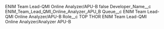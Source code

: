 <?xml version="1.0" encoding="UTF-8"?>
<CustomMetadata xmlns="http://soap.sforce.com/2006/04/metadata" xmlns:xsi="http://www.w3.org/2001/XMLSchema-instance" xmlns:xsd="http://www.w3.org/2001/XMLSchema">
    <label>ENIM Team Lead-QMI Online Analyzer/APU-B</label>
    <protected>false</protected>
    <values>
        <field>Developer_Name__c</field>
        <value xsi:type="xsd:string">ENIM_Team_Lead_QMI_Online_Analyzer_APU_B</value>
    </values>
    <values>
        <field>Queue__c</field>
        <value xsi:type="xsd:string">ENIM Team Lead-QMI Online Analyzer/APU-B</value>
    </values>
    <values>
        <field>Role__c</field>
        <value xsi:type="xsd:string">TOP THOR ENIM Team Lead-QMI Online Analyzer/Analyzer APU-B</value>
    </values>
</CustomMetadata>
